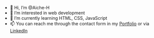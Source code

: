 - 👋 Hi, I’m @Aiche-H
- 👀 I’m interested in web development
- 🌱 I’m currently learning HTML, CSS, JavaScript
- 📫 You can reach me through  the contact form in my [Portfolio](https://aiche-h.github.io/welcome-page/) or via [LinkedIn](https://www.linkedin.com/in/henrikki-gren-b41b1b2b8/)
<!---
Aiche-H/Aiche-H is a ✨ special ✨ repository because its `README.md` (this file) appears on your GitHub profile.
You can click the Preview link to take a look at your changes.
--->
